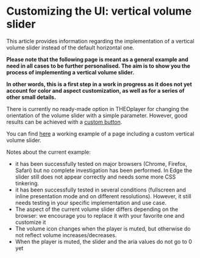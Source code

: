# Customizing the UI: vertical volume slider

This article provides information regarding the implementation of a vertical volume slider instead of the default horizontal one.

**Please note that the following page is meant as a general example and need in all cases to be further personalised. The aim is to show you the process of implementing a vertical volume slider.**

**In other words, this is a first step in a work in progress as it does not yet account for color and aspect customization, as well as for a series of other small details.**

There is currently no ready-made option in THEOplayer for changing the orientation of the volume slider with a simple parameter. However, good results can be achieved with a [custom button](http://demo.theoplayer.com/adding-buttons-text-overlay-to-theoplayer).

You can find [here](https://cdn.theoplayer.com/demos/alberto/vertical-volume.html) a working example of a page including a custom vertical volume slider.

Notes about the current example:

- it has been successfully tested on major browsers (Chrome, Firefox, Safari) but no complete investigation has been performed. In Edge the slider still does not appear correctly and needs some more CSS tinkering.
- it has been successfully tested in several conditions (fullscreen and inline presentation mode and on different resolutions). However, it still needs testing in your specific implementation and use case.
- The aspect of the current volume slider differs depending on the browser: we encourage you to replace it with your favorite one and customize it
- The volume icon changes when the player is muted, but otherwise do not reflect volume increases/decreases.
- When the player is muted, the slider and the aria values do not go to 0 yet
